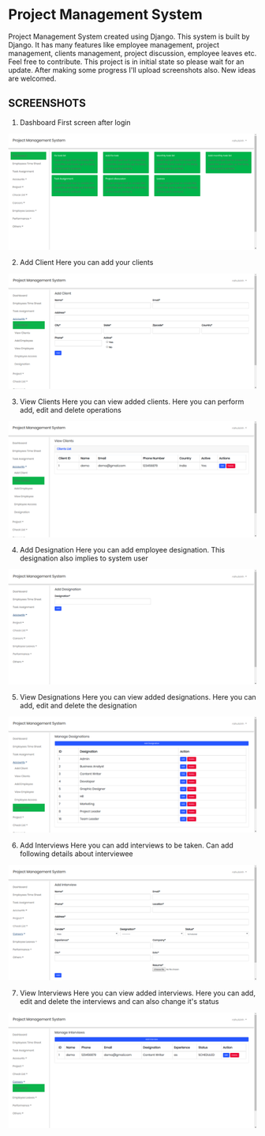 # Project Management System
Project Management System created using Django. This system is built by Django. It has many features like employee management, project management, clients management, project discussion, employee leaves etc. Feel free to contribute. 
This project is in initial state so please wait for an update. After making some progress I'll upload screenshots also. 
New ideas are welcomed.


<h2>SCREENSHOTS</h2>

1) Dashboard
   First screen after login
   
![alt text](screenshots/Dashboard.png)


2) Add Client
   Here you can add your clients

![alt text](screenshots/add_client.png)


3) View Clients
   Here you can view added clients. Here you can perform add, edit and delete operations
   
![alt text](screenshots/view_clients.png)


4) Add Designation
   Here you can add employee designation. This designation also implies to system user
   
![alt text](screenshots/add_designation.png)


5) View Designations
   Here you can view added designations. Here you can add, edit and delete the designation
   
![alt text](screenshots/view_designation.png)


6) Add Interviews
   Here you can add interviews to be taken. Can add following details about interviewee
   
![alt text](screenshots/add_interview.png)


7) View Interviews
   Here you can view added interviews. Here you can add, edit and delete the interviews and can also change it's status
   
![alt text](screenshots/interview_list.png)
